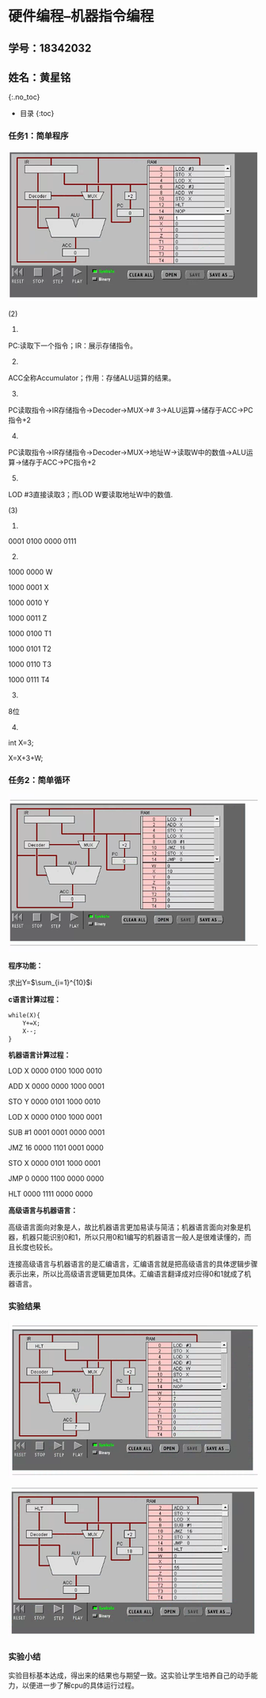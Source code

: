 # 硬件编程–机器指令编程

## 学号：18342032

## 姓名：黄星铭

{:.no_toc}

* 目录
{:toc}

### 任务1：简单程序

![](images/star12.png)

(2)

1.

PC:读取下一个指令；IR：展示存储指令。

2.

ACC全称Accumulator；作用：存储ALU运算的结果。

3.

PC读取指令→IR存储指令→Decoder→MUX→# 3→ALU运算→储存于ACC→PC指令+2

4.

PC读取指令→IR存储指令→Decoder→MUX→地址W→读取W中的数值→ALU运算→储存于ACC→PC指令+2

5.

LOD #3直接读取3；而LOD W要读取地址W中的数值.

(3)

1.

0001 0100 0000 0111

2.

1000 0000 W

1000 0001 X

1000 0010 Y

1000 0011 Z

1000 0100 T1

1000 0101 T2

1000 0110 T3

1000 0111 T4

3.

8位

4.

int X=3;

X=X+3+W;

### 任务2：简单循环

![](images/star11.png)

**程序功能：**

求出Y=$\sum_{i=1}^{10}$i

**c语言计算过程：**

```
while(X){
    Y+=X;
    X--;
}
```

**机器语言计算过程：**

LOD X  0000 0100 1000 0010

ADD X  0000 0000 1000 0001

STO Y  0000 0101 1000 0010

LOD X  0000 0100 1000 0001

SUB #1  0001 0001 0000 0001

JMZ 16  0000 1101 0001 0000

STO X  0000 0101 1000 0001

JMP 0 0000 1100 0000 0000

HLT  0000 1111 0000 0000

**高级语言与机器语言：**

高级语言面向对象是人，故比机器语言更加易读与简洁；机器语言面向对象是机器，机器只能识别0和1，所以只用0和1编写的机器语言一般人是很难读懂的，而且长度也较长。

连接高级语言与机器语言的是汇编语言，汇编语言就是把高级语言的具体逻辑步骤表示出来，所以比高级语言逻辑更加具体。汇编语言翻译成对应得0和1就成了机器语言。

### 实验结果

![](images/star10.png)

![](images/star13.png)

### 实验小结

实验目标基本达成，得出来的结果也与期望一致。这实验让学生培养自己的动手能力，以便进一步了解cpu的具体运行过程。